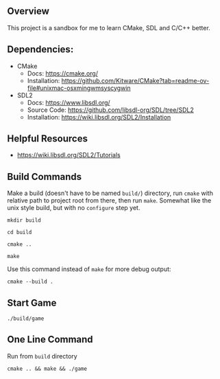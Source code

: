 ## Overview
This project is a sandbox for me to learn CMake, SDL and C/C++ better.

## Dependencies:
- CMake
  - Docs: https://cmake.org/
  - Installation: https://github.com/Kitware/CMake?tab=readme-ov-file#unixmac-osxmingwmsyscygwin
- SDL2
  - Docs: https://www.libsdl.org/
  - Source Code: https://github.com/libsdl-org/SDL/tree/SDL2
  - Installation: https://wiki.libsdl.org/SDL2/Installation


## Helpful Resources
- https://wiki.libsdl.org/SDL2/Tutorials


## Build Commands

Make a build (doesn't have to be named `build/`) directory, run `cmake` with relative path to project root from there, then run `make`.  Somewhat like the unix style build, but with no `configure` step yet.

```
mkdir build

cd build

cmake ..

make

```

Use this command instead of `make` for more debug output:
```
cmake --build .
```


## Start Game

```
./build/game
```

## One Line Command

Run from `build` directory
```
cmake .. && make && ./game
```
